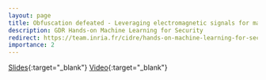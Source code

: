 ```yaml
---
layout: page
title: Obfuscation defeated - Leveraging electromagnetic signals for malware classification with Deep learning
description: GDR Hands-on Machine Learning for Security 
redirect: https://team.inria.fr/cidre/hands-on-machine-learning-for-security/
importance: 2
---
```


[Slides](https://team.inria.fr/cidre/files/2021/09/duy-phuc_pham.pdf){:target="_blank"}
[Video](https://youtu.be/t3iVOcI84xQ){:target="_blank"}
